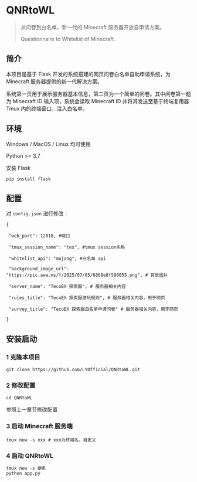 # QNRtoWL
> 从问卷到白名单，新一代的 Minecraft 服务器开放自申请方案。
>
> Questionnaire to Whitelist of Minecraft.

## 简介

本项目是基于 Flask 开发的系统搭建的网页问卷白名单自助申请系统，为 Minecraft 服务器提供的新一代解决方案。

系统第一页用于展示服务器基本信息，第二页为一个简单的问卷。其中问卷第一题为 Minecraft ID 输入项，系统会读取 Minecraft ID 并将其发送至基于终端复用器 Tmux 内的终端窗口，注入白名单。

## 环境

Windows / MacOS / Linux 均可使用

Python >= 3.7

安装 Flask

```
pip install flask
```

## 配置

对 `config.json` 进行修改：

```
{

 "web_port": 12010, #端口

 "tmux_session_name": "tex", #tmux session名称

 "whitelist_api": "mojang", #白名单 api

 "background_image_url": "https://pic.awa.ms/f/2025/07/05/6868e8f590055.png", # 背景图片

 "server_name": "TecoEX 探索服", # 服务器相关内容

 "rules_title": "TecoEX 探索服游玩规则", # 服务器相关内容，用于网页

 "survey_title": "TecoEX 探索服白名单申请问卷" # 服务器相关内容，用于网页

}
```

## 安装启动

### 1 克隆本项目

```
git clone https://github.com/LYOfficial/QNRtoWL.git
```

### 2 修改配置

```
cd QNRtoWL
```

参照上一章节修改配置

### 3 启动 Minecraft 服务端

```
tmux new -s xxx # xxx为终端名，自定义
```

### 4 启动 QNRtoWL

```
tmux new -s QNR
python app.py
```



